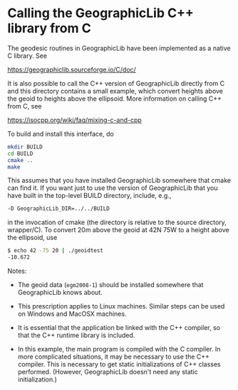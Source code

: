 # Calling the GeographicLib C++ library from C

The geodesic routines in GeographicLib have been implemented as a native
C library.  See

  https://geographiclib.sourceforge.io/C/doc/

It is also possible to call the C++ version of GeographicLib directly
from C and this directory contains a small example, which convert
heights above the geoid to heights above the ellipsoid.  More
information on calling C++ from C, see

  https://isocpp.org/wiki/faq/mixing-c-and-cpp

To build and install this interface, do
```bash
mkdir BUILD
cd BUILD
cmake ..
make
```
This assumes that you have installed GeographicLib somewhere that cmake
can find it.  If you want just to use the version of GeographicLib that
you have built in the top-level BUILD directory, include, e.g.,
```bash
-D GeographicLib_DIR=../../BUILD
```

in the invocation of cmake (the directory is relative to the source
directory, wrapper/C).  To convert 20m above the geoid at 42N 75W to a
height above the ellipsoid, use
```bash
$ echo 42 -75 20 | ./geoidtest
-10.672
```

Notes:

* The geoid data (`egm2008-1`) should be installed somewhere that
  GeographicLib knows about.

* This prescription applies to Linux machines.  Similar steps can be
  used on Windows and MacOSX machines.

* It is essential that the application be linked with the C++ compiler,
  so that the C++ runtime library is included.

* In this example, the main program is compiled with the C compiler.  In
  more complicated situations, it may be necessary to use the C++
  compiler.  This is necessary to get static initializations of C++
  classes performed.  (However, GeographicLib doesn't need any static
  initialization.)
